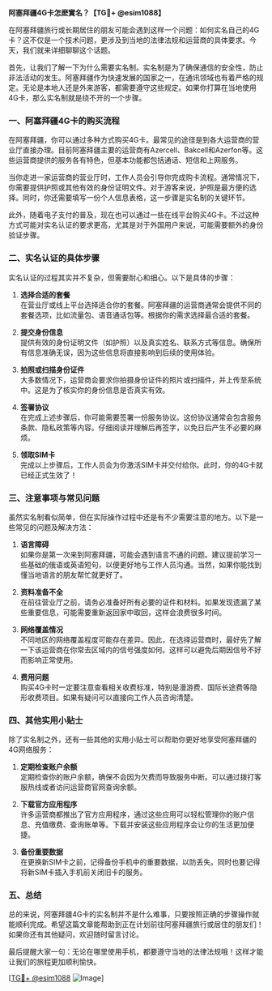 **阿塞拜疆4G卡怎麽實名？【TG💪+ @esim1088】**

在阿塞拜疆旅行或长期居住的朋友可能会遇到这样一个问题：如何实名自己的4G卡？这不仅是一个技术问题，更涉及到当地的法律法规和运营商的具体要求。今天，我们就来详细聊聊这个话题。

首先，让我们了解一下为什么需要实名制。实名制是为了确保通信的安全性，防止非法活动的发生。阿塞拜疆作为快速发展的国家之一，在通讯领域也有着严格的规定。无论是本地人还是外来游客，都需要遵守这些规定。如果你打算在当地使用4G卡，那么实名制就是绕不开的一个步骤。

### **一、阿塞拜疆4G卡的购买流程**

在阿塞拜疆，你可以通过多种方式购买4G卡。最常见的途径是到各大运营商的营业厅直接办理。目前阿塞拜疆主要的运营商有Azercell、Bakcell和Azerfon等。这些运营商提供的服务各有特色，但基本功能都包括通话、短信和上网服务。

当你走进一家运营商的营业厅时，工作人员会引导你完成购卡流程。通常情况下，你需要提供护照或其他有效的身份证明文件。对于游客来说，护照是最方便的选择。同时，你还需要填写一份个人信息表格，这一步骤是实名制的关键环节。

此外，随着电子支付的普及，现在也可以通过一些在线平台购买4G卡。不过这种方式可能对实名认证的要求更高，尤其是对于外国用户来说，可能需要额外的身份验证步骤。

### **二、实名认证的具体步骤**

实名认证的过程其实并不复杂，但需要耐心和细心。以下是具体的步骤：

1. **选择合适的套餐**  
   在营业厅或线上平台选择适合你的套餐。阿塞拜疆的运营商通常会提供不同的套餐选项，比如流量包、语音通话包等。根据你的需求选择最合适的套餐。

2. **提交身份信息**  
   提供有效的身份证明文件（如护照）以及真实姓名、联系方式等信息。确保所有信息准确无误，因为这些信息将直接影响到后续的使用体验。

3. **拍照或扫描身份证件**  
   大多数情况下，运营商会要求你拍摄身份证件的照片或扫描件，并上传至系统中。这是为了核实你的身份信息是否真实有效。

4. **签署协议**  
   在完成上述步骤后，你可能需要签署一份服务协议。这份协议通常会包含服务条款、隐私政策等内容。仔细阅读并理解后再签字，以免日后产生不必要的麻烦。

5. **领取SIM卡**  
   完成以上步骤后，工作人员会为你激活SIM卡并交付给你。此时，你的4G卡就已经正式生效了！

### **三、注意事项与常见问题**

虽然实名制看似简单，但在实际操作过程中还是有不少需要注意的地方。以下是一些常见的问题及解决方法：

1. **语言障碍**  
   如果你是第一次来到阿塞拜疆，可能会遇到语言不通的问题。建议提前学习一些基础的俄语或英语短句，以便更好地与工作人员沟通。当然，如果你能找到懂当地语言的朋友帮忙就更好了。

2. **资料准备不全**  
   在前往营业厅之前，请务必准备好所有必要的证件和材料。如果发现遗漏了某些重要信息，可能需要重新返回家中取回，这样会浪费很多时间。

3. **网络覆盖情况**  
   不同地区的网络覆盖程度可能存在差异。因此，在选择运营商时，最好先了解一下该运营商在你常去区域内的信号强度如何。这样可以避免后期因信号不好而影响正常使用。

4. **费用问题**  
   购买4G卡时一定要注意查看相关收费标准，特别是漫游费、国际长途费等隐形收费项目。如果有疑问可以直接向工作人员咨询清楚。

### **四、其他实用小贴士**

除了实名制之外，还有一些其他的实用小贴士可以帮助你更好地享受阿塞拜疆的4G网络服务：

1. **定期检查账户余额**  
   定期检查你的账户余额，确保不会因为欠费而导致服务中断。可以通过拨打客服热线或者访问运营商官网查询余额。

2. **下载官方应用程序**  
   许多运营商都推出了官方应用程序，通过这些应用可以轻松管理你的账户信息、充值缴费、查询账单等。下载并安装这些应用程序会让你的生活更加便捷。

3. **备份重要数据**  
   在更换新SIM卡之前，记得备份手机中的重要数据，以防丢失。同时也要记得将新SIM卡插入手机前关闭旧卡的服务。

### **五、总结**

总的来说，阿塞拜疆4G卡的实名制并不是什么难事，只要按照正确的步骤操作就能顺利完成。希望这篇文章能帮助到正在计划前往阿塞拜疆旅行或居住的朋友们！如果你还有其他疑问，欢迎随时留言讨论。

最后提醒大家一句：无论在哪里使用手机，都要遵守当地的法律法规哦！这样才能让我们的旅程更加顺利愉快。

[[TG💪+ @esim1088](https://t.me/s/esim1088) ![Image](https://i.postimg.cc/4NQfJmqS/Snipaste-2025-05-13-00-14-12.png)]